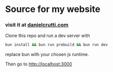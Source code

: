 # Source for my website
### visit it at [danielcrutti.com](https://www.danielcrutti.com)
Clone this repo and run a dev server with
```bash
bun install && bun run prebuild && bun run dev
```
replace bun with your chosen js runtime.

Then go to [http://localhost:3000](http://localhost:3000)
